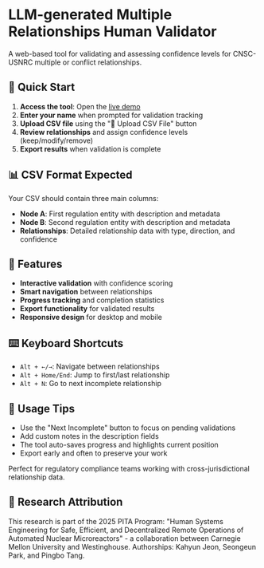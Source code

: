 # LLM-generated Multiple Relationships Human Validator

A web-based tool for validating and assessing confidence levels for CNSC-USNRC multiple or conflict relationships.

## 🚀 Quick Start

1. **Access the tool**: Open the [live demo](https://imkh310.github.io/PITA_reg_validator/)
2. **Enter your name** when prompted for validation tracking
3. **Upload CSV file** using the "📁 Upload CSV File" button
4. **Review relationships** and assign confidence levels (keep/modify/remove)
5. **Export results** when validation is complete

## 📊 CSV Format Expected

Your CSV should contain three main columns:
- **Node A**: First regulation entity with description and metadata
- **Node B**: Second regulation entity with description and metadata  
- **Relationships**: Detailed relationship data with type, direction, and confidence

## 🎯 Features

- **Interactive validation** with confidence scoring
- **Smart navigation** between relationships
- **Progress tracking** and completion statistics
- **Export functionality** for validated results
- **Responsive design** for desktop and mobile

## ⌨️ Keyboard Shortcuts

- `Alt + ←/→`: Navigate between relationships
- `Alt + Home/End`: Jump to first/last relationship
- `Alt + N`: Go to next incomplete relationship

## 🔧 Usage Tips

- Use the "Next Incomplete" button to focus on pending validations
- Add custom notes in the description fields
- The tool auto-saves progress and highlights current position
- Export early and often to preserve your work

Perfect for regulatory compliance teams working with cross-jurisdictional relationship data.

## 📄 Research Attribution
This research is part of the 2025 PITA Program: "Human Systems Engineering for Safe, Efficient, and Decentralized Remote Operations of Automated Nuclear Microreactors" - a collaboration between Carnegie Mellon University and Westinghouse. Authorships: Kahyun Jeon, Seongeun Park, and Pingbo Tang.

